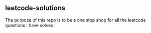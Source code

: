 ## leetcode-solutions

The purpose of this repo is to be a one stop shop for all the leetcode questions I have solved.


